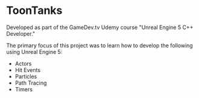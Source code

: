 # ToonTanks
Developed as part of the GameDev.tv Udemy course "Unreal Engine 5 C++ Developer."

The primary focus of this project was to learn how to develop the following using Unreal Engine 5:
- Actors
- Hit Events
- Particles
- Path Tracing
- Timers
